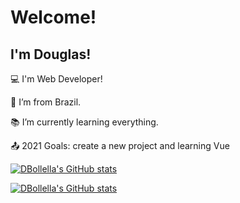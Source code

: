 # Welcome!

 

## I'm Douglas!

 

:computer: I'm Web Developer!

:house_with_garden: I’m from Brazil.

:books: I’m currently learning everything.

:outbox_tray: 2021 Goals: create a new project and learning Vue




[![DBollella's GitHub stats](https://github-readme-stats.vercel.app/api?username=DBollella)](https://github.com/DBollella/github-readme-stats)

[![DBollella's GitHub stats](https://github-readme-stats.vercel.app/api/top-langs/?username=dbollella&layout=compact)](https://github.com/DBollella/github-readme-stats)



